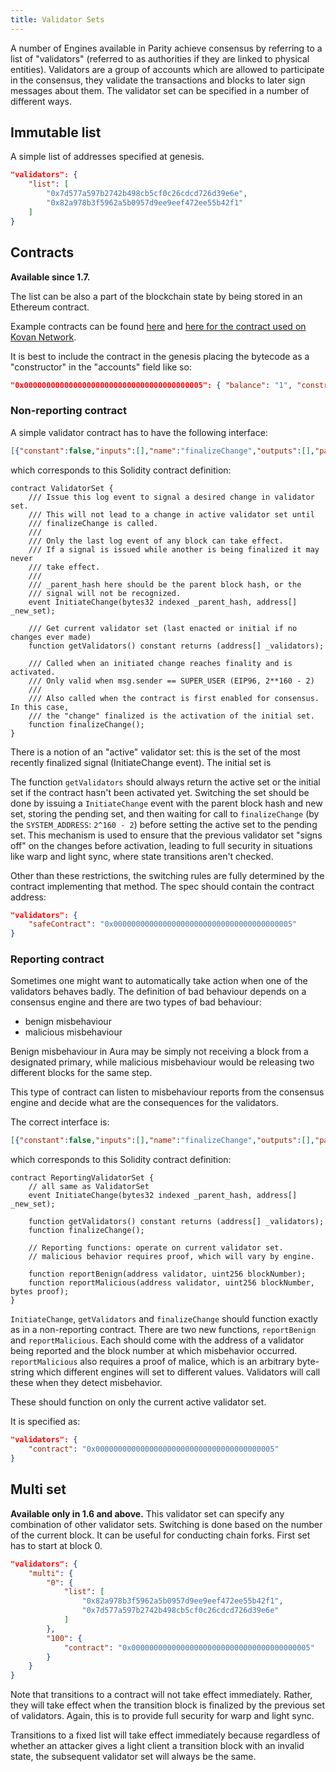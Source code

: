 ```yaml
---
title: Validator Sets
---
```


A number of Engines available in Parity achieve consensus by referring to a list of "validators" (referred to as authorities if they are linked to physical entities). Validators are a group of accounts which are allowed to participate in the consensus, they validate the transactions and blocks to later sign messages about them. The validator set can be specified in a number of different ways.

## Immutable list

A simple list of addresses specified at genesis.

```json
"validators": {
    "list": [
        "0x7d577a597b2742b498cb5cf0c26cdcd726d39e6e",
        "0x82a978b3f5962a5b0957d9ee9eef472ee55b42f1"
    ]
}
```

## Contracts
**Available since 1.7.**

The list can be also a part of the blockchain state by being stored in an Ethereum contract.

Example contracts can be found [here](https://github.com/paritytech/contracts/tree/master/validator_contracts) and [here for the contract used on Kovan Network](https://github.com/parity-contracts/kovan-validator-set).

It is best to include the contract in the genesis placing the bytecode as a "constructor" in the "accounts" field like so:

```json
"0x0000000000000000000000000000000000000005": { "balance": "1", "constructor" : "0x..." }
```

### Non-reporting contract
A simple validator contract has to have the following interface:
```json
[{"constant":false,"inputs":[],"name":"finalizeChange","outputs":[],"payable":false,"type":"function"},{"constant":true,"inputs":[],"name":"getValidators","outputs":[{"name":"_validators","type":"address[]"}],"payable":false,"type":"function"},{"anonymous":false,"inputs":[{"indexed":true,"name":"_parent_hash","type":"bytes32"},{"indexed":false,"name":"_new_set","type":"address[]"}],"name":"InitiateChange","type":"event"}]
```

which corresponds to this Solidity contract definition:
```solidity
contract ValidatorSet {
    /// Issue this log event to signal a desired change in validator set.
    /// This will not lead to a change in active validator set until
    /// finalizeChange is called.
    ///
    /// Only the last log event of any block can take effect.
    /// If a signal is issued while another is being finalized it may never
    /// take effect.
    ///
    /// _parent_hash here should be the parent block hash, or the
    /// signal will not be recognized.
    event InitiateChange(bytes32 indexed _parent_hash, address[] _new_set);

    /// Get current validator set (last enacted or initial if no changes ever made)
    function getValidators() constant returns (address[] _validators);

    /// Called when an initiated change reaches finality and is activated.
    /// Only valid when msg.sender == SUPER_USER (EIP96, 2**160 - 2)
    ///
    /// Also called when the contract is first enabled for consensus. In this case,
    /// the "change" finalized is the activation of the initial set.
    function finalizeChange();
}
```

There is a notion of an "active" validator set: this is the set of the most recently finalized signal (InitiateChange event). The initial set is

The function `getValidators` should always return the active set or the initial set if the contract hasn't been activated yet.
Switching the set should be done by issuing a `InitiateChange` event with the parent block hash and new set, storing the pending set, and then waiting for call to `finalizeChange` (by the `SYSTEM_ADDRESS`: `2^160 - 2`) before setting the active set to the pending set. This mechanism is used to ensure that the previous validator set "signs off" on the changes before activation, leading to full security in situations like warp and light sync, where state transitions aren't checked.

Other than these restrictions, the switching rules are fully determined by the contract implementing that method. The spec should contain the contract address:

```json
"validators": {
    "safeContract": "0x0000000000000000000000000000000000000005"
}
```

### Reporting contract

Sometimes one might want to automatically take action when one of the validators behaves badly. The definition of bad behaviour depends on a consensus engine and there are two types of bad behaviour:
- benign misbehaviour
- malicious misbehaviour

Benign misbehaviour in Aura may be simply not receiving a block from a designated primary, while malicious misbehaviour would be releasing two different blocks for the same step.

This type of contract can listen to misbehaviour reports from the consensus engine and decide what are the consequences for the validators.

The correct interface is:
```json
[{"constant":false,"inputs":[],"name":"finalizeChange","outputs":[],"payable":false,"type":"function"},{"constant":true,"inputs":[],"name":"getValidators","outputs":[{"name":"_validators","type":"address[]"}],"payable":false,"type":"function"},{"constant":false,"inputs":[{"name":"validator","type":"address"},{"name":"blockNumber","type":"uint256"},{"name":"proof","type":"bytes"}],"name":"reportMalicious","outputs":[],"payable":false,"type":"function"},{"constant":false,"inputs":[{"name":"validator","type":"address"},{"name":"blockNumber","type":"uint256"}],"name":"reportBenign","outputs":[],"payable":false,"type":"function"},{"anonymous":false,"inputs":[{"indexed":true,"name":"_parent_hash","type":"bytes32"},{"indexed":false,"name":"_new_set","type":"address[]"}],"name":"InitiateChange","type":"event"}]
```

which corresponds to this Solidity contract definition:
```solidity
contract ReportingValidatorSet {
    // all same as ValidatorSet
    event InitiateChange(bytes32 indexed _parent_hash, address[] _new_set);

    function getValidators() constant returns (address[] _validators);
    function finalizeChange();

    // Reporting functions: operate on current validator set.
    // malicious behavior requires proof, which will vary by engine.

    function reportBenign(address validator, uint256 blockNumber);
    function reportMalicious(address validator, uint256 blockNumber, bytes proof);
}
```

`InitiateChange`, `getValidators` and `finalizeChange` should function exactly as in a non-reporting contract.
There are two new functions, `reportBenign` and `reportMalicious`. Each should come with the address of a validator being reported and the block number at which misbehavior occurred. `reportMalicious` also requires a proof of malice, which is an arbitrary byte-string which different engines will set to different values. Validators will call these when they detect misbehavior.

These should function on only the current active validator set.

It is specified as:

```json
"validators": {
    "contract": "0x0000000000000000000000000000000000000005"
}
```

## Multi set
**Available only in 1.6 and above.**
This validator set can specify any combination of other validator sets. Switching is done based on the number of the current block. It can be useful for conducting chain forks. First set has to start at block 0.

```json
"validators": {
    "multi": {
        "0": {
            "list": [
                "0x82a978b3f5962a5b0957d9ee9eef472ee55b42f1",
                "0x7d577a597b2742b498cb5cf0c26cdcd726d39e6e"
            ]
        },
        "100": {
            "contract": "0x0000000000000000000000000000000000000005"
        }
    }
}
```

Note that transitions to a contract will not take effect immediately. Rather, they will take effect when the transition block is finalized by the previous set of validators. Again, this is to provide full security for warp and light sync.

Transitions to a fixed list will take effect immediately because regardless of whether an attacker gives a light client a transition block with an invalid state, the subsequent validator set will always be the same.
